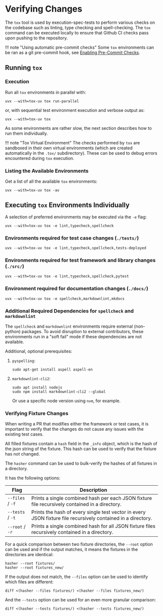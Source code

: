 # Verifying Changes

The `tox` tool is used by execution-spec-tests to perform various checks on the codebase such as linting, type checking and spell-checking. The `tox` command can be executed locally to ensure that Github CI checks pass upon pushing to the repository.

!!! note "Using automatic pre-commit checks"
    Some `tox` environments can be ran as a git pre-commit hook, see [Enabling Pre-Commit Checks](../dev/precommit.md).

## Running `tox`

### Execution

Run all `tox` environments in parallel with:

```console
uvx --with=tox-uv tox run-parallel
```

or, with sequential test environment execution and verbose output as:

```console
uvx --with=tox-uv tox
```

As some environments are rather slow, the next section describes how to run them individually.

!!! note "Tox Virtual Environment"
    The checks performed by `tox` are sandboxed in their own virtual environments (which are created automatically in the `.tox/` subdirectory). These can be used to debug errors encountered during `tox` execution.

### Listing the Available Environments

Get a list of all the available `tox` environments:

```console
uvx --with=tox-uv tox -av
```

## Executing `tox` Environments Individually

A selection of preferred environments may be executed via the `-e` flag:

```console
uvx --with=tox-uv tox -e lint,typecheck,spellcheck
```

### Environments required for test case changes (`./tests/`)

```console
uvx --with=tox-uv tox -e lint,typecheck,spellcheck,tests-deployed
```

### Environments required for test framework and library changes (`./src/`)

```console
uvx --with=tox-uv tox -e lint,typecheck,spellcheck,pytest
```

### Environment required for documentation changes (`./docs/`)

```console
uvx --with=tox-uv tox -e spellcheck,markdownlint,mkdocs
```

### Additional Required Dependencies for `spellcheck` and `markdownlint`

The `spellcheck` and `markdownlint` environments require external (non-python) packages. To avoid disruption to external contributors, these environments run in a "soft fail" mode if these dependencies are not available.

Additional, optional prerequisites:

1. `pyspelling`:

    ```console
    sudo apt-get install aspell aspell-en
    ```

2. `markdownlint-cli2`:

    ```console
    sudo apt install nodejs
    sudo npm install markdownlint-cli2 --global
    ```

    Or use a specific node version using `nvm`, for example.

### Verifying Fixture Changes

When writing a PR that modifies either the framework or test cases, it is important to verify that the changes do not cause any issues with the existing test cases.

All filled fixtures contain a `hash` field in the `_info` object, which is the hash of the json string of the fixture. This hash can be used to verify that the fixture has not changed.

The `hasher` command can be used to bulk-verify the hashes of all fixtures in a directory.

It has the following options:

| Flag | Description |
|--------------|-------------|
| `--files` / `-f` | Prints a single combined hash per each JSON fixture file recursively contained in a directory. |
| `--tests` / `-t` | Prints the hash of every single test vector in every JSON fixture file recursively contained in a directory. |
| `--root` / `-r` | Prints a single combined hash for all JSON fixture files recursively contained in a directory. |

For a quick comparison between two fixture directories, the `--root` option can be used and if the output matches, it means the fixtures in the directories are identical:

```console
hasher --root fixtures/
hasher --root fixtures_new/
```

If the output does not match, the `--files` option can be used to identify which files are different:

```console
diff <(hasher --files fixtures/) <(hasher --files fixtures_new/)
```

And the `--tests` option can be used for an even more granular comparison:

```console
diff <(hasher --tests fixtures/) <(hasher --tests fixtures_new/)
```

